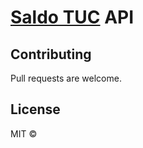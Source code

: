 # [Saldo TUC][site] API
 
## Contributing

Pull requests are welcome.

## License

MIT ©

[site]:    https://saldotuc.com
